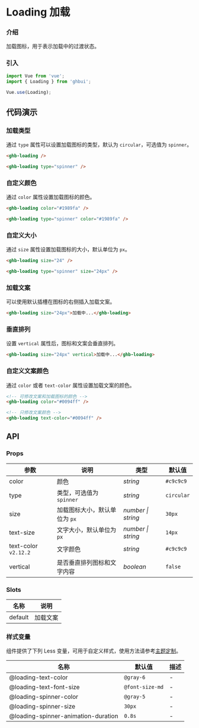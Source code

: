 # Loading 加载

### 介绍

加载图标，用于表示加载中的过渡状态。

### 引入

```js
import Vue from 'vue';
import { Loading } from 'ghbui';

Vue.use(Loading);
```

## 代码演示

### 加载类型

通过 `type` 属性可以设置加载图标的类型，默认为 `circular`，可选值为 `spinner`。

```html
<ghb-loading />

<ghb-loading type="spinner" />
```

### 自定义颜色

通过 `color` 属性设置加载图标的颜色。

```html
<ghb-loading color="#1989fa" />

<ghb-loading type="spinner" color="#1989fa" />
```

### 自定义大小

通过 `size` 属性设置加载图标的大小，默认单位为 `px`。

```html
<ghb-loading size="24" />

<ghb-loading type="spinner" size="24px" />
```

### 加载文案

可以使用默认插槽在图标的右侧插入加载文案。

```html
<ghb-loading size="24px">加载中...</ghb-loading>
```

### 垂直排列

设置 `vertical` 属性后，图标和文案会垂直排列。

```html
<ghb-loading size="24px" vertical>加载中...</ghb-loading>
```

### 自定义文案颜色

通过 `color` 或者 `text-color` 属性设置加载文案的颜色。

```html
<!-- 可修改文案和加载图标的颜色 -->
<ghb-loading color="#0094ff" />

<!-- 只修改文案颜色 -->
<ghb-loading text-color="#0094ff" />
```

## API

### Props

| 参数 | 说明 | 类型 | 默认值 |
| --- | --- | --- | --- |
| color | 颜色 | _string_ | `#c9c9c9` |
| type | 类型，可选值为 `spinner` | _string_ | `circular` |
| size | 加载图标大小，默认单位为 `px` | _number \| string_ | `30px` |
| text-size | 文字大小，默认单位为 `px` | _number \| string_ | `14px` |
| text-color `v2.12.2` | 文字颜色 | _string_ | `#c9c9c9` |
| vertical | 是否垂直排列图标和文字内容 | _boolean_ | `false` |

### Slots

| 名称    | 说明     |
| ------- | -------- |
| default | 加载文案 |

### 样式变量

组件提供了下列 Less 变量，可用于自定义样式，使用方法请参考[主题定制](#/zh-CN/theme)。

| 名称                                | 默认值          | 描述 |
| ----------------------------------- | --------------- | ---- |
| @loading-text-color                 | `@gray-6`       | -    |
| @loading-text-font-size             | `@font-size-md` | -    |
| @loading-spinner-color              | `@gray-5`       | -    |
| @loading-spinner-size               | `30px`          | -    |
| @loading-spinner-animation-duration | `0.8s`          | -    |
